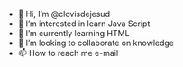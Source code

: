 - 👋 Hi, I’m @clovisdejesud
- 👀 I’m interested in learn Java Script
- 🌱 I’m currently learning HTML
- 💞️ I’m looking to collaborate on knowledge
- 📫 How to reach me e-mail

<!---
clovisdejesud/clovisdejesud is a ✨ special ✨ repository because its `README.md` (this file) appears on your GitHub profile.
You can click the Preview link to take a look at your changes.
--->
